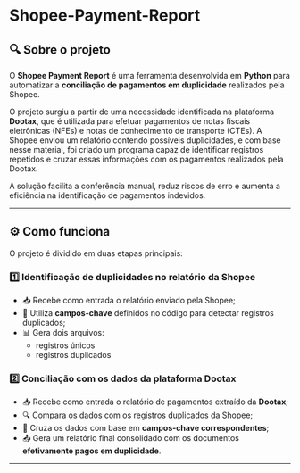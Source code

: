 # Shopee-Payment-Report

## 🔍 Sobre o projeto

O **Shopee Payment Report** é uma ferramenta desenvolvida em **Python** para automatizar a **conciliação de pagamentos em duplicidade** realizados pela Shopee.

O projeto surgiu a partir de uma necessidade identificada na plataforma **Dootax**, que é utilizada para efetuar pagamentos de notas fiscais eletrônicas (NFEs) e notas de conhecimento de transporte (CTEs). A Shopee enviou um relatório contendo possíveis duplicidades, e com base nesse material, foi criado um programa capaz de identificar registros repetidos e cruzar essas informações com os pagamentos realizados pela Dootax.

A solução facilita a conferência manual, reduz riscos de erro e aumenta a eficiência na identificação de pagamentos indevidos.

---

## ⚙️ Como funciona

O projeto é dividido em duas etapas principais:

### 1️⃣ Identificação de duplicidades no relatório da Shopee

- 📥 Recebe como entrada o relatório enviado pela Shopee;
- 🔑 Utiliza **campos-chave** definidos no código para detectar registros duplicados;
- 📊 Gera dois arquivos:
  - registros únicos
  - registros duplicados

### 2️⃣ Conciliação com os dados da plataforma Dootax

- 📥 Recebe como entrada o relatório de pagamentos extraído da **Dootax**;
- 🔍 Compara os dados com os registros duplicados da Shopee;
- 🔗 Cruza os dados com base em **campos-chave correspondentes**;
- 📤 Gera um relatório final consolidado com os documentos **efetivamente pagos em duplicidade**.

---

